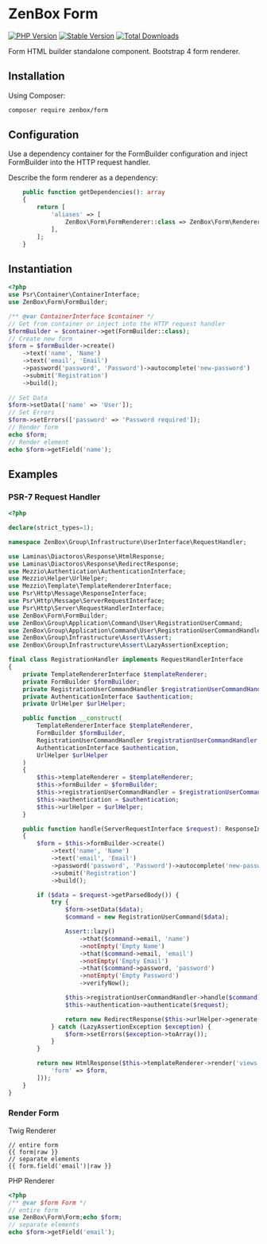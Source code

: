 # ZenBox Form

[![PHP Version](https://img.shields.io/packagist/php-v/zenbox/form.svg?style=for-the-badge)](https://packagist.org/packages/zenbox/form)
[![Stable Version](https://img.shields.io/packagist/v/zenbox/form.svg?style=for-the-badge&label=Latest)](https://packagist.org/packages/zenbox/form)
[![Total Downloads](https://img.shields.io/packagist/dt/zenbox/form.svg?style=for-the-badge&label=Total+downloads)](https://packagist.org/packages/zenbox/form)

Form HTML builder standalone component. Bootstrap 4 form renderer.

## Installation

Using Composer:

```sh
composer require zenbox/form
```

## Configuration

Use a dependency container for the FormBuilder configuration and inject FormBuilder into the HTTP request handler.

Describe the form renderer as a dependency:

```php
    public function getDependencies(): array
    {
        return [
            'aliases' => [
                ZenBox\Form\FormRenderer::class => ZenBox\Form\Renderer\Bootstrap4::class,
            ],
        ];
    }
```

## Instantiation

```php
<?php
use Psr\Container\ContainerInterface;
use ZenBox\Form\FormBuilder;

/** @var ContainerInterface $container */
// Get from container or inject into the HTTP request handler
$formBuilder = $container->get(FormBuilder::class);
// Create new form
$form = $formBuilder->create()
    ->text('name', 'Name')
    ->text('email', 'Email')
    ->password('password', 'Password')->autocomplete('new-password')
    ->submit('Registration')
    ->build();
    
// Set Data
$form->setData(['name' => 'User']);
// Set Errors
$form->setErrors(['password' => 'Password required']);
// Render form
echo $form;
// Render element
echo $form->getField('name');
```

## Examples

### PSR-7 Request Handler

```php
<?php

declare(strict_types=1);

namespace ZenBox\Group\Infrastructure\UserInterface\RequestHandler;

use Laminas\Diactoros\Response\HtmlResponse;
use Laminas\Diactoros\Response\RedirectResponse;
use Mezzio\Authentication\AuthenticationInterface;
use Mezzio\Helper\UrlHelper;
use Mezzio\Template\TemplateRendererInterface;
use Psr\Http\Message\ResponseInterface;
use Psr\Http\Message\ServerRequestInterface;
use Psr\Http\Server\RequestHandlerInterface;
use ZenBox\Form\FormBuilder;
use ZenBox\Group\Application\Command\User\RegistrationUserCommand;
use ZenBox\Group\Application\Command\User\RegistrationUserCommandHandler;
use ZenBox\Group\Infrastructure\Assert\Assert;
use ZenBox\Group\Infrastructure\Assert\LazyAssertionException;

final class RegistrationHandler implements RequestHandlerInterface
{
    private TemplateRendererInterface $templateRenderer;
    private FormBuilder $formBuilder;
    private RegistrationUserCommandHandler $registrationUserCommandHandler;
    private AuthenticationInterface $authentication;
    private UrlHelper $urlHelper;

    public function __construct(
        TemplateRendererInterface $templateRenderer,
        FormBuilder $formBuilder,
        RegistrationUserCommandHandler $registrationUserCommandHandler,
        AuthenticationInterface $authentication,
        UrlHelper $urlHelper
    )
    {
        $this->templateRenderer = $templateRenderer;
        $this->formBuilder = $formBuilder;
        $this->registrationUserCommandHandler = $registrationUserCommandHandler;
        $this->authentication = $authentication;
        $this->urlHelper = $urlHelper;
    }

    public function handle(ServerRequestInterface $request): ResponseInterface
    {
        $form = $this->formBuilder->create()
            ->text('name', 'Name')
            ->text('email', 'Email')
            ->password('password', 'Password')->autocomplete('new-password')
            ->submit('Registration')
            ->build();

        if ($data = $request->getParsedBody()) {
            try {
                $form->setData($data);
                $command = new RegistrationUserCommand($data);

                Assert::lazy()
                    ->that($command->email, 'name')
                    ->notEmpty('Empty Name')
                    ->that($command->email, 'email')
                    ->notEmpty('Empty Email')
                    ->that($command->password, 'password')
                    ->notEmpty('Empty Password')
                    ->verifyNow();

                $this->registrationUserCommandHandler->handle($command);
                $this->authentication->authenticate($request);

                return new RedirectResponse($this->urlHelper->generate('login-success'));
            } catch (LazyAssertionException $exception) {
                $form->setErrors($exception->toArray());
            }
        }

        return new HtmlResponse($this->templateRenderer->render('views::registration', [
            'form' => $form,
        ]));
    }
}
```

### Render Form

Twig Renderer

```twig
// entire form
{{ form|raw }}
// separate elements
{{ form.field('email')|raw }}
```

PHP Renderer

```php
<?php
/** @var $form Form */
// entire form
use ZenBox\Form\Form;echo $form;
// separate elements
echo $form->getField('email');
```
